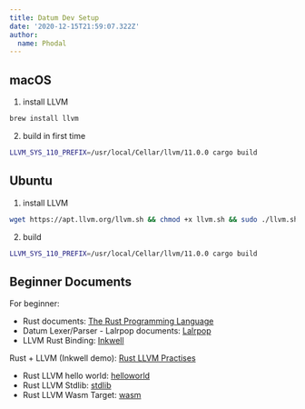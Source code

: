 ```yaml
---
title: Datum Dev Setup
date: '2020-12-15T21:59:07.322Z'
author:
  name: Phodal
---
```


## macOS

1. install LLVM

```bash
brew install llvm
```

2. build in first time

```bash
LLVM_SYS_110_PREFIX=/usr/local/Cellar/llvm/11.0.0 cargo build
```

## Ubuntu

1. install LLVM

```bash
wget https://apt.llvm.org/llvm.sh && chmod +x llvm.sh && sudo ./llvm.sh 10
```

2. build


```bash
LLVM_SYS_110_PREFIX=/usr/local/Cellar/llvm/11.0.0 cargo build
```

## Beginner Documents

For beginner:

 - Rust documents: [The Rust Programming Language](https://doc.rust-lang.org/book/)
 - Datum Lexer/Parser - Lalrpop documents: [Lalrpop](https://github.com/lalrpop/lalrpop)
 - LLVM Rust Binding: [Inkwell](https://github.com/TheDan64/inkwell)

Rust + LLVM (Inkwell demo): [Rust LLVM Practises](https://github.com/phodal/rust-llvm-practises)

 - Rust LLVM hello world: [helloworld](https://github.com/phodal/rust-llvm-practises/tree/main/helloworld)
 - Rust LLVM Stdlib: [stdlib](https://github.com/phodal/rust-llvm-practises/tree/main/stdlib)
 - Rust LLVM Wasm Target: [wasm](https://github.com/phodal/rust-llvm-practises/tree/main/wasm)


